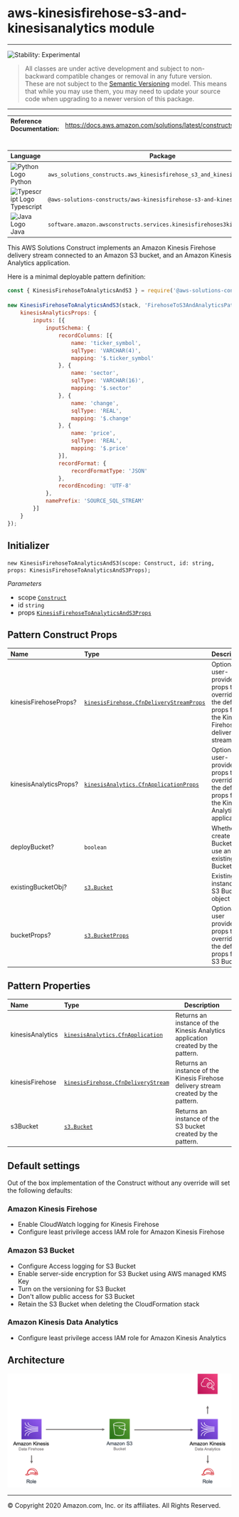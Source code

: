 # aws-kinesisfirehose-s3-and-kinesisanalytics module
<!--BEGIN STABILITY BANNER-->

---

![Stability: Experimental](https://img.shields.io/badge/stability-Experimental-important.svg?style=for-the-badge)

> All classes are under active development and subject to non-backward compatible changes or removal in any
> future version. These are not subject to the [Semantic Versioning](https://semver.org/) model.
> This means that while you may use them, you may need to update your source code when upgrading to a newer version of this package.

---
<!--END STABILITY BANNER-->

| **Reference Documentation**:| <span style="font-weight: normal">https://docs.aws.amazon.com/solutions/latest/constructs/</span>|
|:-------------|:-------------|
<div style="height:8px"></div>

| **Language**     | **Package**        |
|:-------------|-----------------|
|![Python Logo](https://docs.aws.amazon.com/cdk/api/latest/img/python32.png) Python|`aws_solutions_constructs.aws_kinesisfirehose_s3_and_kinesisanalytics`|
|![Typescript Logo](https://docs.aws.amazon.com/cdk/api/latest/img/typescript32.png) Typescript|`@aws-solutions-constructs/aws-kinesisfirehose-s3-and-kinesisanalytics`|
|![Java Logo](https://docs.aws.amazon.com/cdk/api/latest/img/java32.png) Java|`software.amazon.awsconstructs.services.kinesisfirehoses3kinesisanalytics`|

This AWS Solutions Construct implements an Amazon Kinesis Firehose delivery stream connected to an Amazon S3 bucket, and an Amazon Kinesis Analytics application.

Here is a minimal deployable pattern definition:

``` javascript
const { KinesisFirehoseToAnalyticsAndS3 } = require('@aws-solutions-constructs/aws-kinesisfirehose-s3-and-kinesisanalytics');

new KinesisFirehoseToAnalyticsAndS3(stack, 'FirehoseToS3AndAnalyticsPattern', {
    kinesisAnalyticsProps: {
        inputs: [{
            inputSchema: {
                recordColumns: [{
                    name: 'ticker_symbol',
                    sqlType: 'VARCHAR(4)',
                    mapping: '$.ticker_symbol'
                }, {
                    name: 'sector',
                    sqlType: 'VARCHAR(16)',
                    mapping: '$.sector'
                }, {
                    name: 'change',
                    sqlType: 'REAL',
                    mapping: '$.change'
                }, {
                    name: 'price',
                    sqlType: 'REAL',
                    mapping: '$.price'
                }],
                recordFormat: {
                    recordFormatType: 'JSON'
                },
                recordEncoding: 'UTF-8'
            },
            namePrefix: 'SOURCE_SQL_STREAM'
        }]
    }
});

```

## Initializer

``` text
new KinesisFirehoseToAnalyticsAndS3(scope: Construct, id: string, props: KinesisFirehoseToAnalyticsAndS3Props);
```

_Parameters_

* scope [`Construct`](https://docs.aws.amazon.com/cdk/api/latest/docs/@aws-cdk_core.Construct.html)
* id `string`
* props [`KinesisFirehoseToAnalyticsAndS3Props`](#pattern-construct-props)

## Pattern Construct Props

| **Name**     | **Type**        | **Description** |
|:-------------|:----------------|-----------------|
|kinesisFirehoseProps?|[`kinesisFirehose.CfnDeliveryStreamProps`](https://docs.aws.amazon.com/cdk/api/latest/docs/@aws-cdk_aws-kinesisfirehose.CfnDeliveryStreamProps.html)|Optional user-provided props to override the default props for the Kinesis Firehose delivery stream.|
|kinesisAnalyticsProps?|[`kinesisAnalytics.CfnApplicationProps`](https://docs.aws.amazon.com/cdk/api/latest/docs/@aws-cdk_aws-kinesisanalytics.CfnApplicationProps.html)|Optional user-provided props to override the default props for the Kinesis Analytics application.|
|deployBucket?|`boolean`|Whether to create a S3 Bucket or use an existing S3 Bucket|
|existingBucketObj?|[`s3.Bucket`](https://docs.aws.amazon.com/cdk/api/latest/docs/@aws-cdk_aws-s3.Bucket.html)|Existing instance of S3 Bucket object|
|bucketProps?|[`s3.BucketProps`](https://docs.aws.amazon.com/cdk/api/latest/docs/@aws-cdk_aws-s3.BucketProps.html)|Optional user provided props to override the default props for S3 Bucket|

## Pattern Properties

| **Name**     | **Type**        | **Description** |
|:-------------|:----------------|-----------------|
|kinesisAnalytics|[`kinesisAnalytics.CfnApplication`](https://docs.aws.amazon.com/cdk/api/latest/docs/@aws-cdk_aws-kinesisanalytics.CfnApplication.html)|Returns an instance of the Kinesis Analytics application created by the pattern.|
|kinesisFirehose|[`kinesisFirehose.CfnDeliveryStream`](https://docs.aws.amazon.com/cdk/api/latest/docs/@aws-cdk_aws-kinesisfirehose.CfnDeliveryStream.html)|Returns an instance of the Kinesis Firehose delivery stream created by the pattern.|
|s3Bucket|[`s3.Bucket`](https://docs.aws.amazon.com/cdk/api/latest/docs/@aws-cdk_aws-s3.Bucket.html)|Returns an instance of the S3 bucket created by the pattern.|

## Default settings

Out of the box implementation of the Construct without any override will set the following defaults:

### Amazon Kinesis Firehose
* Enable CloudWatch logging for Kinesis Firehose
* Configure least privilege access IAM role for Amazon Kinesis Firehose

### Amazon S3 Bucket
* Configure Access logging for S3 Bucket
* Enable server-side encryption for S3 Bucket using AWS managed KMS Key
* Turn on the versioning for S3 Bucket
* Don't allow public access for S3 Bucket
* Retain the S3 Bucket when deleting the CloudFormation stack

### Amazon Kinesis Data Analytics
* Configure least privilege access IAM role for Amazon Kinesis Analytics

## Architecture
![Architecture Diagram](architecture.png)

***
&copy; Copyright 2020 Amazon.com, Inc. or its affiliates. All Rights Reserved.